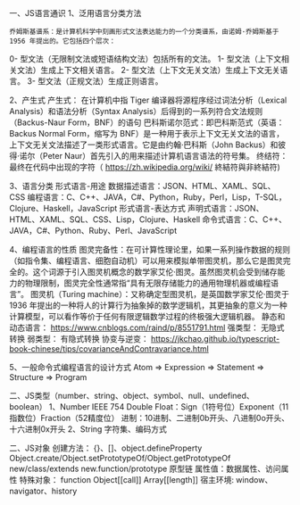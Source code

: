 一、JS语言通识
1、泛用语言分类方法

	乔姆斯基谱系：是计算机科学中刻画形式文法表达能力的一个分类谱系，由诺姆·乔姆斯基于 1956 年提出的。它包括四个层次：
0- 型文法（无限制文法或短语结构文法）包括所有的文法。
1- 型文法（上下文相关文法）生成上下文相关语言。
2- 型文法（上下文无关文法）生成上下文无关语言。
3- 型文法（正规文法）生成正则语言。

2、产生式
产生式： 在计算机中指 Tiger 编译器将源程序经过词法分析（Lexical Analysis）和语法分析（Syntax Analysis）后得到的一系列符合文法规则（Backus-Naur Form，BNF）的语句
巴科斯诺尔范式：即巴科斯范式（英语：Backus Normal Form，缩写为 BNF）是一种用于表示上下文无关文法的语言，上下文无关文法描述了一类形式语言。它是由约翰·巴科斯（John Backus）和彼得·诺尔（Peter Naur）首先引入的用来描述计算机语言语法的符号集。
终结符： 最终在代码中出现的字符（ https://zh.wikipedia.org/wiki/ 終結符與非終結符)

3、语言分类
形式语言-用途
	数据描述语言：JSON、HTML、XAML、SQL、CSS
	编程语言：C、C++、JAVA，C#、Python，Ruby，Perl，Lisp，T-SQL，Clojure、Haskell，JavaScript
形式语言-表达方式
	声明式语言：JSON、HTML、XAML、SQL、CSS、Lisp，Clojure、Haskell
	命令式语言：C、C++、JAVA，C#、Python、Ruby、Perl、JavaScript

4、编程语言的性质
图灵完备性：在可计算性理论里，如果一系列操作数据的规则（如指令集、编程语言、细胞自动机）可以用来模拟单带图灵机，那么它是图灵完全的。这个词源于引入图灵机概念的数学家艾伦·图灵。虽然图灵机会受到储存能力的物理限制，图灵完全性通常指“具有无限存储能力的通用物理机器或编程语言”。
图灵机（Turing machine）：又称确定型图灵机，是英国数学家艾伦·图灵于 1936 年提出的一种将人的计算行为抽象掉的数学逻辑机，其更抽象的意义为一种计算模型，可以看作等价于任何有限逻辑数学过程的终极强大逻辑机器。
静态和动态语言： https://www.cnblogs.com/raind/p/8551791.html
强类型： 无隐式转换
弱类型： 有隐式转换
协变与逆变： https://jkchao.github.io/typescript-book-chinese/tips/covarianceAndContravariance.html

5、一般命令式编程语言的设计方式
Atom => Expression => Statement => Structure => Program

二、JS类型（number、string、object、symbol、null、undefined、boolean）
1、Number
IEEE 754 Double Float：Sign（1符号位）Exponent（11指数位）Fraction（52精度位）
进制：10进制、二进制0b开头、八进制0o开头、十六进制0x开头
2、String
字符集、编码方式

二、JS对象
创建方法：
	{}、[]、object.defineProperty
	Object.create/Object.setPrototypeOf/Object.getPrototypeOf
	new/class/extends
	new.function/prototype
原型链
属性值：数据属性、访问属性
特殊对象：
	function  Object[[call]]
	Array[[length]]
宿主环境:
	window、navigator、history